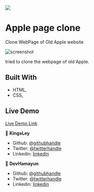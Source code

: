 ![](https://img.shields.io/badge/Microverse-blueviolet)

# Apple page clone

Clone WebPage of Old Apple website

![screenshot](/images/ss.png)

tried to clone the webpage of old Apple.

## Built With

- HTML,
- CSS,

## Live Demo

[Live Demo Link](https://rawcdn.githack.com/hamayun-cpu/Apple-Page-Clone/03f022dd81ce5127df6c6fad906f8d2795e4cc61/index.html)

👤 **KingsLey**

- Github: [@githubhandle](https://github.com/Kingobaino1)
- Twitter: [@twitterhandle](https://twitter.com/ibehkingso)
- Linkedin: [linkedin](https://www.linkedin.com/in/ibeh-kingsley-obinna-568596177)

👤 **DevHamayun**

- Github: [@githubhandle](https://github.com/hamayun-cpu)
- Twitter: [@twitterhandle](https://twitter.com/hamayun_waheed?s=09&fbclid=IwAR0rfO9cMDDeCX8LfXf4cCNQDrL4LpJ02Q2csWhcT-VtMQ0Cy9EgTB4Wq8E)
- Linkedin: [linkedin](https://www.linkedin.com/in/hamayun-waheed/)
